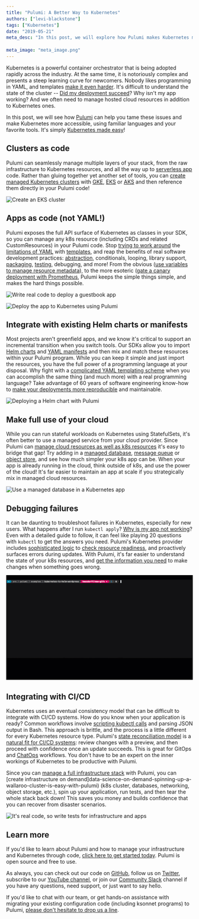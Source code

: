 ```yaml
---
title: "Pulumi: A Better Way to Kubernetes"
authors: ["levi-blackstone"]
tags: ["Kubernetes"]
date: "2019-05-21"
meta_desc: "In this post, we will explore how Pulumi makes Kubernetes more accessible using familiar languages and your favorite tools."

meta_image: "meta_image.png"
---
```


Kubernetes is a powerful container orchestrator that is being adopted
rapidly across the industry. At the same time, it is notoriously complex
and presents a steep learning curve for newcomers. Nobody likes
programming in YAML, and templates [make it even harder](https://github.com/helm/charts/blob/cb3dcd7f1e0e6a152d110bcb776523856468e670/stable/cert-manager/templates/deployment.yaml).
It's difficult to understand the state of the cluster --
[Did my deployment succeed](how-do-kubernetes-deployments-work-an-adversarial-perspective)?
Why isn't my app working? And we often need to manage hosted cloud
resources in addition to Kubernetes ones.

In this post, we will see how [Pulumi](/) can help you
tame these issues and make Kubernetes more accessible, using familiar
languages and your favorite tools. It's simply
[Kubernetes made easy](/topics/kubernetes)!
<!--more-->

## Clusters as code

Pulumi can seamlessly manage multiple layers of your stack, from the raw
infrastructure to Kubernetes resources, and all the way up to
[serverless app](/blog/simple-serverless-programming-with-google-cloud-functions-and-pulumi)
code. Rather than gluing together yet another set of tools, you can
[create managed Kubernetes clusters](/blog/program-kubernetes-with-11-cloud-native-pulumi-pearls)
with [GKE](https://github.com/pulumi/examples/tree/master/gcp-ts-gke),
[EKS](/blog/easily-create-and-manage-aws-eks-kubernetes-clusters-with-pulumi) or
[AKS](/blog/create-aks-clusters-with-monitoring-and-logging-with-pulumi-azure-open-source-sdks)
and then reference them directly in your Pulumi code!

![Create an EKS cluster](./creating-an-eks-cluster.png)

## Apps as code (not YAML!)

Pulumi exposes the full API surface of Kubernetes as classes in your
SDK, so you can manage any k8s resource (including CRDs and related
CustomResources) in your Pulumi code. Stop [trying to work
around](https://ksonnet.io/) the [limitations of YAML](https://arp242.net/yaml-config.html) with
[templates](https://helm.sh/docs/chart_template_guide/#the-chart-template-developer-s-guide),
and reap the benefits of real software development practices:
[abstraction](pulumi-and-docker-development-to-production),
conditionals, looping, library support,
[packaging](creating-and-reusing-cloud-components-using-package-managers),
[testing](testing-your-infrastructure-as-code-with-pulumi),
debugging, and more! From the obvious
([use variables to manage resource metadata](program-kubernetes-with-11-cloud-native-pulumi-pearls)),
to the more esoteric
([gate a canary deployment with Prometheus](program-kubernetes-with-11-cloud-native-pulumi-pearls),
Pulumi keeps the simple things simple, and makes the hard things possible.

![Write real code to deploy a guestbook app](./guestbook.png)

![Deploy the app to Kubernetes using Pulumi](./app-cli.png)

## Integrate with existing Helm charts or manifests

Most projects aren't greenfield apps, and we know it's critical to
support an incremental transition when you switch tools. Our SDKs allow
you to import [Helm charts](using-helm-and-pulumi-to-define-cloud-native-infrastructure-as-code)
and [YAML manifests](program-kubernetes-with-11-cloud-native-pulumi-pearls)
and then mix and match these resources within your Pulumi program. While
you can keep it simple and just import the resources, you have the full
power of a programming language at your disposal. Why fight with a
[complicated YAML templating scheme](https://helm.sh/docs/chart_template_guide/#the-chart-template-developer-s-guide)
when you can accomplish the same thing (and much more) with a real
programming language? Take advantage of 60 years of software engineering
know-how to
[make your deployments more reproducible](simple-reproducible-kubernetes-deployments)
and maintainable.

![Deploying a Helm chart with Pulumi](./helm-deploy-using-pulumi.gif)

## Make full use of your cloud

While you can run stateful workloads on Kubernetes using StatefulSets,
it's often better to use a managed service from your cloud provider.
Since Pulumi can [manage cloud resources as well as k8s resources](pulumi-heart-google-cloud-platform)
it's easy to bridge that gap! Try adding in a [managed database](https://github.com/pulumi/examples/tree/master/classic-azure-ts-aks-mean),
[message queue](pulumi-and-epsagon-define-deploy-and-monitor-serverless-applications)
or [object store](https://github.com/pulumi/examples/tree/master/kubernetes-ts-s3-rollout),
and see how much simpler your k8s app can be. When your app is already
running in the cloud, think outside of k8s, and use the power of the
cloud! It's far easier to maintain an app at scale if you strategically
mix in managed cloud resources.

![Use a managed database in a Kubernetes app](./cosmos.png)

## Debugging failures

It can be daunting to troubleshoot failures in Kubernetes, especially
for new users. What happens after I run `kubectl apply`?
[Why is my app not working](how-do-kubernetes-deployments-work-an-adversarial-perspective)?
Even with a detailed guide to follow, it can feel like playing 20
questions with `kubectl` to get the answers you need. Pulumi's
Kubernetes provider includes [sophisticated logic](improving-kubernetes-management-with-pulumis-await-logic)
to [check resource readiness](program-kubernetes-with-11-cloud-native-pulumi-pearls),
and proactively surfaces errors during updates. With Pulumi, it's far
easier to understand the state of your k8s resources, and
[get the information you need](unified-logs-with-pulumi-logs) to
make changes when something goes wrong.

![See detailed status during deployments with Pulumi](./deployment-zoom.gif)

## Integrating with CI/CD

Kubernetes uses an eventual consistency model that can be difficult to
integrate with CI/CD systems. How do you know when your application is
ready? Common workflows involve [scripting kubectl calls](https://kubernetes.io/docs/reference/kubectl/conventions/#using-kubectl-in-reusable-scripts)
and parsing JSON output in Bash. This approach is brittle, and the
process is a little different for every Kubernetes resource type.
Pulumi's [state reconciliation model](/docs/intro/concepts/how-pulumi-works) is a
[natural fit for CI/CD systems](/docs/guides/continuous-delivery): review changes with a
preview, and then proceed with confidence once an update succeeds. This
is great for GitOps and [ChatOps](getting-to-chatops-with-pulumi-webhooks)
workflows. You don't have to be an expert on the inner workings of
Kubernetes to be productive with Pulumi.

Since you can [manage a full infrastructure stack](using-helm-and-pulumi-to-define-cloud-native-infrastructure-as-code)
with Pulumi, you can
[create infrastructure on demand]data-science-on-demand-spinning-up-a-wallaroo-cluster-is-easy-with-pulumi)
(k8s cluster, databases, networking, object storage, etc.), spin up your
application, run tests, and then tear the whole stack back down! This
saves you money and builds confidence that you can recover from disaster
scenarios.

![It's real code, so write tests for infrastructure and apps](./test.png)

## Learn more

If you'd like to learn about Pulumi and how to manage your
infrastructure and Kubernetes through code,
[click here to get started today](/docs/get-started). Pulumi is open source and free to
use.

As always, you can check out our code on
[GitHub](https://github.com/pulumi), follow us on
[Twitter](https://twitter.com/pulumicorp), subscribe to our
[YouTube channel](https://www.youtube.com/channel/UC2Dhyn4Ev52YSbcpfnfP0Mw), or
join our [Community Slack](https://slack.pulumi.com/) channel if you have
any questions, need support, or just want to say hello.

If you'd like to chat with our team, or get hands-on assistance with
migrating your existing configuration code (including ksonnet programs)
to Pulumi, [please don't hesitate to drop us a line](/contact).

